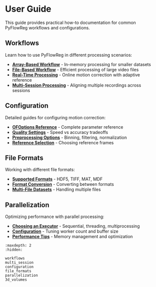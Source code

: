 # User Guide

This guide provides practical how-to documentation for common PyFlowReg workflows and configurations.

## Workflows

Learn how to use PyFlowReg in different processing scenarios:

- **[Array-Based Workflow](workflows.md#array-based-workflow)** - In-memory processing for smaller datasets
- **[File-Based Workflow](workflows.md#file-based-workflow)** - Efficient processing of large video files
- **[Real-Time Processing](workflows.md#real-time-processing)** - Online motion correction with adaptive reference
- **[Multi-Session Processing](multi_session.md)** - Aligning multiple recordings across sessions

## Configuration

Detailed guides for configuring motion correction:

- **[OFOptions Reference](configuration.md)** - Complete parameter reference
- **[Quality Settings](configuration.md#quality-settings)** - Speed vs accuracy tradeoffs
- **[Preprocessing Options](configuration.md#preprocessing)** - Binning, filtering, normalization
- **[Reference Selection](configuration.md#reference-selection)** - Choosing reference frames

## File Formats

Working with different file formats:

- **[Supported Formats](file_formats.md)** - HDF5, TIFF, MAT, MDF
- **[Format Conversion](file_formats.md)** - Converting between formats
- **[Multi-File Datasets](file_formats.md)** - Handling multiple files

## Parallelization

Optimizing performance with parallel processing:

- **[Choosing an Executor](parallelization.md)** - Sequential, threading, multiprocessing
- **[Configuration](parallelization.md)** - Tuning worker count and buffer size
- **[Performance Tips](parallelization.md)** - Memory management and optimization

```{toctree}
:maxdepth: 2
:hidden:

workflows
multi_session
configuration
file_formats
parallelization
3d_volumes
```
